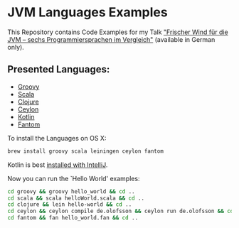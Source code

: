 # JVM Languages Examples

This Repository contains Code Examples for my Talk ["Frischer Wind für die JVM –
sechs Programmiersprachen im
Vergleich"](https://speakerdeck.com/simono/frischer-wind-fur-die-jvm-sechs-programmiersprachen-im-vergleich)
(available in German only).

## Presented Languages:

* [Groovy](http://groovy.codehaus.org)
* [Scala](http://www.scala-lang.org)
* [Clojure](http://clojure.org)
* [Ceylon](http://ceylon-lang.org)
* [Kotlin](http://kotlin.jetbrains.org)
* [Fantom](http://fantom.org)

To install the Languages on OS X:

```sh
brew install groovy scala leiningen ceylon fantom
```

Kotlin is best [installed with IntelliJ](http://confluence.jetbrains.com/display/Kotlin/Getting+Started).

Now you can run the `Hello World' examples:

```sh
cd groovy && groovy hello_world && cd ..
cd scala && scala helloWorld.scala && cd ..
cd clojure && lein hello-world && cd ..
cd ceylon && ceylon compile de.olofsson && ceylon run de.olofsson && cd ..
cd fantom && fan hello_world.fan && cd ..
```
